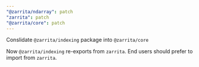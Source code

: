 ```yaml
---
"@zarrita/ndarray": patch
"zarrita": patch
"@zarrita/core": patch
---
```


Conslidate `@zarrita/indexing` package into `@zarrita/core`

Now `@zarrita/indexing` re-exports from `zarrita`. End users should prefer to import from `zarrita`.
